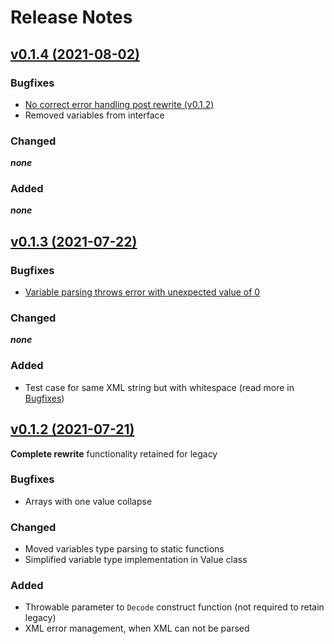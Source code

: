 # Release Notes

## [v0.1.4 (2021-08-02)](https://github.com/AntanasGa/XmlRpcDecode/compare/v0.1.3...v0.1.4)

### Bugfixes
- [No correct error handling post rewrite (v0.1.2)](https://github.com/AntanasGa/XmlRpcDecode/issues/3)
- Removed variables from interface

### Changed
***none***

### Added
***none***

## [v0.1.3 (2021-07-22)](https://github.com/AntanasGa/XmlRpcDecode/compare/v0.1.2...v0.1.3)

### Bugfixes
- [Variable parsing throws error with unexpected value of 0](https://github.com/AntanasGa/XmlRpcDecode/issues/2)

### Changed
***none***

### Added
- Test case for same XML string but with whitespace (read more in [Bugfixes](#Bugfixes))

## [v0.1.2 (2021-07-21)](https://github.com/AntanasGa/XmlRpcDecode/compare/v0.1.1...v0.1.2)

**Complete rewrite** functionality retained for legacy

### Bugfixes
- Arrays with one value collapse

### Changed
- Moved variables type parsing to static functions
- Simplified variable type implementation in Value class

### Added
- Throwable parameter to `Decode` construct function (not required to retain legacy)
- XML error management, when XML can not be parsed
